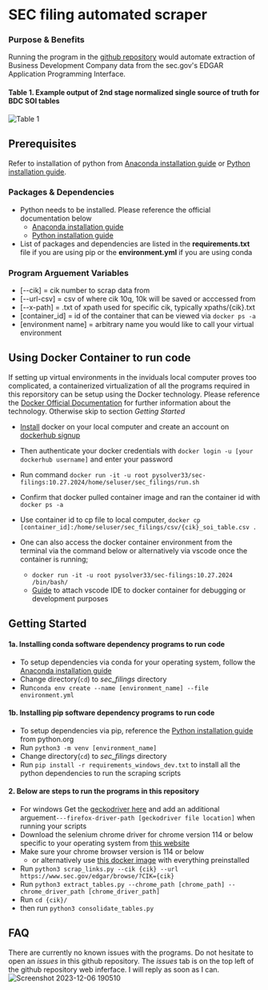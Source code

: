 # SEC filing automated scraper

### Purpose & Benefits
Running the program in the [github repository](https://github.com/Tony363/sec_filings) would automate extraction of Business Development Company data from the sec.gov's EDGAR Application Programming Interface. 

#### Table 1. Example output of 2nd stage normalized single source of truth for BDC SOI tables
![Table 1](https://hackmd.io/_uploads/ryiURCeWp.png)



## Prerequisites
Refer to installation of python from [Anaconda installation guide](https://docs.anaconda.com/free/anaconda/install/index.html) or  [Python installation guide](https://www.python.org/downloads/).
### Packages & Dependencies
* Python needs to be installed. Please reference the official documentation below
    * [Anaconda installation guide](https://docs.anaconda.com/free/anaconda/install/index.html) 
    * [Python installation guide](https://www.python.org/downloads/)
* List of packages and dependencies are listed in the **requirements.txt** file if you are using pip or the **environment.yml** if you are using conda


### Program Arguement Variables
* [--cik] = cik number to scrap data from
* [--url-csv] = csv of where cik 10q, 10k will be saved or acccessed from
* [--x-path] = .txt of xpath used for specific cik, typically xpaths/{cik}.txt
* [container_id] = id of the container that can be viewed via ```docker ps -a```
* [environment name] = arbitrary name you would like to call your virtual environment

## Using Docker Container to run code 

If setting up virtual environments in the inviduals local computer proves too complicated, a containerized virtualization of all the programs required in this reporsitory can be setup using the Docker technology. Please reference the [Docker Official Documentation](https://www.docker.com/) for further information about the technology. Otherwise skip to section *Getting Started*
* [Install](https://docs.docker.com/engine/install/) docker on your local computer and create an account on [dockerhub signup](https://hub.docker.com/signup)
* Then authenticate your docker credentials with ```docker login -u [your dockerhub username]``` and enter your password
* Run command ```docker run -it -u root pysolver33/sec-filings:10.27.2024/home/seluser/sec_filings/run.sh```
* Confirm that docker pulled container image and ran the container id with ```docker ps -a```
* Use container id to cp file to local computer, ```docker cp [container_id]:/home/seluser/sec_filings/csv/{cik}_soi_table.csv .```

* One can also access the docker container environment from the terminal via the command below or alternatively via vscode once the container is running;
    * ```docker run -it -u root pysolver33/sec-filings:10.27.2024 /bin/bash/```
    * [Guide](https://chatgpt.com/share/6716b6d0-be48-800e-b130-904efc43f327) to attach vscode IDE to docker container for debugging or development purposes

## Getting Started

#### 1a. Installing conda software dependency programs to run code
* To setup dependencies via conda for your operating system, follow the [Anaconda installation guide](https://docs.anaconda.com/free/anaconda/install/index.html)
* Change directory(```cd```) to *sec_filings* directory
* Run```conda env create --name [environment_name] --file environment.yml```

#### 1b. Installing pip software dependency programs to run code
* To setup dependencies via pip, reference the [Python installation guide](https://www.python.org/downloads/) from python.org
* Run ```python3 -m venv [environment_name]```
* Change directory(```cd```) to *sec_filings* directory
* Run ```pip install -r requirements_windows_dev.txt``` to install all the python dependencies to run the scraping scripts

#### 2. Below are steps to run the programs in this repository
* For windows Get the [geckodriver here](https://github.com/mozilla/geckodriver/releases) and add an additional arguement```---firefox-driver-path [geckodriver file location]``` when running your scripts
* Download the selenium chrome driver for chrome version 114 or below specific to your operating system from [this website](https://sites.google.com/chromium.org/driver/downloads?authuser=0)
* Make sure your chrome browser version is 114 or below
  * or alternatively use [this docker image](https://hub.docker.com/r/selenium/standalone-chrome) with everything preinstalled
* Run ```python3 scrap_links.py --cik {cik} --url https://www.sec.gov/edgar/browse/?CIK={cik}```
* Run ```python3 extract_tables.py --chrome_path [chrome_path] --chrome_driver_path [chrome_driver_path]```
* Run ```cd {cik}/```
* then run `python3 consolidate_tables.py`

## FAQ
There are currently no known issues with the programs. Do not hesitate to open an *issues* in this github repository. The *issues* tab is on the top left of the github repository web inferface. I will reply as soon as I can.
![Screenshot 2023-12-06 190510](https://hackmd.io/_uploads/SyD22KAHT.png)





